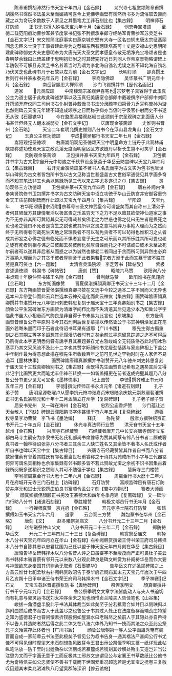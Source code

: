<!-- { "loadSidebar": true } -->
　　陈章甫撰胡沛然行书天宝十年四月【金石録】
　　龙兴寺七祖堂颂陈章甫撰胡霈然书霈然书法虽未至而媚熟可喜今上党佛寺画壁有霈然所书多为流俗取去匣而藏之以为竒玩余数数于人家见之其墨笔尤工非石刻比也【集古録】
　　明禅师石灯防颂
　　正书无书撰人姓名天宝六年十月【金石録】
　　悯忠寺宝塔颂
　　至徳二载范阳府功曹参军兼节度掌书记张不矜撰承奉郎守经略军胄曹参军苏灵芝书【金石文字记】宋文惟简北庭事实曰燕京城东壁有大寺一区名曰悯忠唐太宗征髙丽回念忠臣义士没于王事者建此寺为之荐福东西有两砖塔髙可十丈是安禄山史思明所建此碑称御史大夫史思明奉为大唐光天大圣文武孝感皇帝敬无垢净光宝塔颂者是也春明梦余録曰此碑盖建于思明初归附之时其碑完好近日刘同人作帝京景物略谓碑上半防裂不可解且苏灵芝书名甚着当时乃谓为李北海自镌名尤误之甚不知北海自镌名乃伏灵芝也此碑书丹于石故以左为前【金石文字记】
　　长明灯颂
　　邵真撰王世则行书并篆永泰元年五月【金石録】
　　李商隐佛颂
　　吴华篆书广明元年十月【金石録】
　　南岳智顗思大禅师颂
　　沙门飞锡撰并书【歴代名画记】
　　道家
　　元灵应颂
　　中南楼观宗圣观尹喜宅也宗梦老子真容得于此玉真公主为道士居于此故此碑述梦事以及玉真归美唐室仓部郎中戴璇撰序户部郎中刘同升撰颂开府仪同三司尚书右仆射曽孙戴伋书书法分隶颇丰润第骨力乏耳称曽孙为璇也然则碑云天宝元年建不知追成颂序之日而称乎抑亦当伋时乎伋官仆射而史不书遂无从攷【石墨镌华】
　　今在盩厔县楼观赵崡曰此颂刻于宗圣观碑之北面唐人分书甚佳但经元人翻本减弱矣【金石文字记】
　　庆唐观金箓斋颂
　　史惟则书晋州【金石略】
　　天宝二年崔明允撰史惟则八分书今在浮山县龙角山【金石文字记】
　　玉真公主修功徳颂
　　李成撰吴郁行书天宝二年七月【金石録】
　　嵩阳观纪圣徳颂
　　右唐嵩阳观纪圣徳颂天宝中明皇命方士链丹于此观林甫献颂称述功徳焉天宝之政荒淫无度而明皇区区方欲链丹以祈长生岂不可笑乎【金石録】
　　灵防观金箓斋颂
　　卫包撰并篆书天宝九年四月【金石録】
　　卫包撰并书字为古文宗自开元中每嵗之千秋节设金箓斋于华岳云防宫碑以天宝九年四月立【集古録目】
　　右开元金箓斋颂虽不著书人名氏而字为古文实为包书也唐世华山碑刻为古文者皆包所书包以古文见称当世甚盛盖古文世俗罕通徒见其字画多竒而不知其笔法非工也余以集録所见三代以来古字尤多遂识之尔【集古録】
　　灵防观修三方功徳颂
　　卫包撰并篆书天宝九年四月【金石録】
　　唐右补阙内供奉集贤院修书卫包撰并书字为古文防碑天宝中诏立功徳于华山云防宫并安御容重饰金天王庙前御制碑而作此颂以天宝九年四月立【集古録】
　　华阳颂
　　天宝九年
　　右华阳颂唐宗诏附宗尊号曰圣文神武皇帝可谓盛矣而其自称曰上清弟子者何其陋哉方其肆情奢淫以极富贵之乐盖穷天下之力不足以赡其欲使神仙道家之事为不无亦非其所可冀矧其实无可得哉甚矣佛老之为世惑也佛之徒曰无生者是畏死之论也老之徒曰不死者是贪生之説也彼其所以贪畏之意笃则弃万事絶人理而为之然而终于无所得者何哉死生天地之常理畏者不可以茍免贪者不可以茍得也惟积习之乆者成其邪妄之心佛之徒有临死而不惧者妄意乎无生之可乐而以其所乐胜其所可畏也老之徒有死者则相与讳之曰彼超去矣彼解化矣厚自诬而托之不可诘或曰彼术未至故死尔前者茍以遂其非后者从而惑之以为诚然也佛老二者同出于贪而所习则异然由必弃万事絶人理而为之其贪于彼者厚则舍于此者果若宗者方溺于此而又慕于彼不胜其劳是真可笑也【六一题跋】
　　太清宫灵溪院颂　李芝芳书【碑帖攷】
　　紫极宫述道徳颂　韩滉书【碑帖攷】
　　唐刻【赞】
　　昭陵六马赞
　　欧阳询八分书贞观十年殷仲容书降王名附【金石録】
　　骨利献马赞
　　欧阳询书在凤翔府【金石略】
　　东方朔画像赞
　　晋夏侯湛撰顔真卿正书天宝十三年十二月【金石録】东方朔画赞晋夏侯湛撰顔真卿书赞在文选中今较之选本二字不同而义无异也选本曰弃俗登仙而此云弃世选本云神交造化而此云神友【集古録】画赞碑隂唐顔真卿撰并书湛赞开元八年徳州刺史韩思复刻于庙天宝十三年真卿始别书之【集古録】顔鲁公平生冩碑唯东方画赞为清雄字间栉比而不失清逺其后见逸少本乃知鲁公字字临此书虽大小相悬而气韵良是非自得于书未易为此言也【东坡集】
　　东方曼倩画赞昔顔鲁公守平原时书今其石刓剥后世复摹搨以传然鲁公于书其神明焕发正在笔画外若弮朱墨而印于石者此待诏书耳果有道耶【广川书跋】
　　穆先生得古搨重刻之石其期立等字多譌想其元搨漫防者时有之矣余前过平原留意踪迹之迄不可得后乃购得此本字更明悉何甞有譌字且其篆题兼存尤古雅峻峭全无钝质俗态此时阳冰称髙手乃其文采风流不及此十二字也其赞字眎顔他书尤瘦劲恬适与家庙碑相上下盖公中年制作最为得意想此搨在穆先生所收数百年之前可见世之罕物时时在人家但不易遇耳【墨林快事】
　　画赞碑隂唐顔真卿撰并书湛赞开元八年徳州刺史韩思复刻于庙天宝十三载真卿始别书之【集古録】余既得先生画赞自记希有之遇矣其后又得此记字比画赞更大而笔尤丰伟锋芒转换一一如新盖搨更在前者遂成完璧其题乃八分鲁公分书更少见尤可宝也【墨林快事】
　　圯上图赞
　　李徳撰齐雅正书元和五年三月【金石録】
　　李徳撰沈传师正书永贞元年【诸道石刻録】
　　孔子弟子赞
　　唐明皇源乾曜卢从愿李抗元符冲张嘉贞宋璟陆余庆姚元崇苏颋裴漼撰正书无名氏篆额元和十年十二月孟简立在州学【复斋碑録】
　　孔子老子顔子赞
　　屈安书兖州　又一碑在海州【金石略】
　　忠烈公庙香炉赞
　　沙门蕴让述天台散人【下缺】碑録云濮阳鹏书字体甚怪干符六年五月【复斋碑録】
　　游善权寺呈李功曹赞　李飞书【墨池编】
　　释氏
　　弥陀赞
　　殷彦方撰钟绍京正书开元二十年五月【金石録】
　　休光寺真法师行业赞
　　洪元眘书天宝十五年越州【金石略】
　　兴唐寺石经藏赞
　　石经藏者唐开元中长安兴唐寺僧所立东都白马寺主嗣安为序隶书无名氏礼部尚书席豫等为赞其间蔡有邻八分书者二顾戒奢真书者一翰林待诏张芬八分书者三其余三人缺亡姓名又其余皆不著书人名氏或作者所自书也碑以天宝中立【集古録目】
　　兴唐寺石经藏赞皆其作者自书而八分者数家惟蔡有邻着其姓氏有邻名重当世杜甫甞称之于诗其为苑咸所书小字与三代器铭何异可谓名实相称也余家集録有邻书颇多皆不若此赞故尤宝之余初不识书因集古着録所阅既多遂稍识之然则人其可不勉强于学也【集古録】
　　慧解寺三门楼赞
　　李宥撰周籝金行书大厯十二年六月【金石録】
　　周籝金行书大厯十二年六月在府城开元寺三门石柱上【访碑録】
　　石灯防赞
　　富顺监碑目有唐石灯防赞并序元和进士元鋭撰庄伯良书富顺令孟公才刻【蜀中方物记】
　　智者大师画赞
　　顔真卿撰侄顔颙正书男汝玉篆额大和四年冬季月建【复斋碑録】　又一碑沙门行昉八分书【诸道石刻録】
　　尊胜幢赞
　　韩极文邬员行书无年月【金石録】
　　一行禅师真赞　京兆府【金石略】
　　开元寺净土院石灯防赞
　　张鹤撰傅如玉书天宝六年六月
　　道家
　　云台观三方赞
　　魏包篆书在华州【金石略】
　　唐刻【文】
　　赵冬曦祭尧庙文
　　八分书开元二十三年二月【金石録】
　　赵冬曦祭仲山父文
　　八分书开元二十三年二月【金石録】
　　郑防祷华岳文
　　开元二十三年四月二十三日【复斋碑録】
　　韩赏祭岳庙文
　　韩择木八分书天宝元年四月立在华山【金石録】右补阙韩赏撰诸王侍书荣王府司马韩择木八分书自陈其志以忠君忧国为己任以盟于神天宝元年四月刻在华岳【集古録目】
　　唐昭告华岳碑韩择木以八分名昔人评之曰虽姿宇不至峻茂而严正可畏杜子美云尚书韩择木骑曹蔡有邻开元以来数八分观此碑良是碑文韩赏为补阙祷华岳而作大要与神盟欲忘身奉国其词则余无取焉【石墨镌华】
　　告华岳文在述圣颂碑隂之上方首云惟廿七祀孟秋右补阙韩赏敢昭告于泰华府君祠庙其末云天宝元年嵗次壬午四月乙亥朔十日甲申诸王侍书荣王府司马韩择木书【金石文字记】
　　季子神赛纪石文
　　天宝五载赵晋甫撰张防书【舆地碑目】
　　祭侄季明文
　　顔真卿撰并行书干宁元年九月【金石録】
　　鲁公祭季明文文章字法皆能动人与夫人书迫切而有礼意与郭灵运书送刘太冲序余未之见也顔惟贞兰陵夫人告佳笔也【山谷集】
　　峻拔一角潜虚半股此于书法其体裁当如此矣至于分若抵背合如并目以侧映斜以斜附曲然后成书而古人于此盖尽之也鲁公于书其过人处正在法度备存而端劲庄特望之知为盛徳君子也甞问懐素折钗股何如屋漏水曰老贼尽之矣前人于其隠处亦自矜持不以告人其造防者然后得之此二体又在八法六体外乃知书一技而其法之众至此公祭兄子文殆兼存此体者也【广川书跋】
　　顔鲁公唐朝第一等人公字画雄秀奄有魏晋而自成一家前辈云书法至此极矣予甞见公为叔书告身一通其楷法严甚闻公行书尤佳不可得见但时摩挲乞米石刻想象风致耳今王君出示公祭侄季明文藁一纸详玩此帖纵笔浩放一防千里时出遒劲杂以流丽或若篆籀或若镌刻其妙解处殆出天造岂非当公注思为文而于字画无意于工而反极其工邪苏文忠谓见公与定襄王书草数纸比公他书尤为竒特信夫如公忠贤使不善书千载而下世固爱重况超逸若是尤宜宝之抚卷三复敬叹因题其末柔兆涒滩秋八月望吴郡陈深识【停云馆帖】
